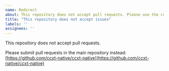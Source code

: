 ```yaml
---
name: Redirect
about: This repository does not accept pull requests. Please use the ccxt-native repository.
title: "This repository does not accept issues"
labels: ''
assignees: ''
---
```


This repository does not accept pull requests.  

Please submit pull requests in the main repository instead: [https://github.com/ccxt-native/ccxt-native](https://github.com/ccxt-native/ccxt-native)
